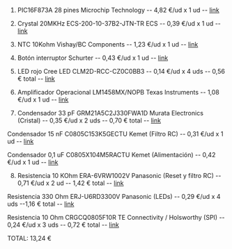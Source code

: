 1. PIC16F873A 28 pines Microchip Technology -- 4,82 €/ud x 1 ud --
[link](https://www.mouser.es/ProductDetail/Microchip-Technology/PIC16F873A-E-SO?qs=rh436G1KrYw0cpTSpOxOjQ%3D%3D)

2. Crystal 20MKHz ECS-200-10-37B2-JTN-TR ECS -- 0,39 €/ud x 1 ud --
[link](https://www.mouser.es/ProductDetail/ECS/ECS-200-10-37B2-JTN-TR?qs=aP1CjGhiNiGUus5uYaDTGg%3D%3D)

3. NTC 10Kohm Vishay/BC Components -- 1,23 €/ud x 1 ud --
[link](https://www.mouser.es/ProductDetail/Vishay-BC-Components/NTCLE350E4103FLB0?qs=sGAEpiMZZMv0NwlthflBiw5q9k5PXlRvUgeKSGBurUA%3D)

4. Botón interruptor Schurter -- 0,43 €/ud x 1 ud --
[link](https://www.mouser.es/ProductDetail/Schurter/1301931424?qs=GIi83qBHgilkrMwKiiKACQ%3D%3D&mgh=1&vip=1&gclid=Cj0KCQiAu62QBhC7ARIsALXijXSUUMyjvqhzy5qK-pRrcAS0nCTLDvpNms5FvR8FubSB-2lUTFsvWGsaAiBoEALw_wcB)

5. LED rojo Cree LED CLM2D-RCC-CZ0C0BB3 -- 0,14 €/ud x 4 uds -- 0,56 € total -- 
[link](https://www.mouser.es/ProductDetail/Cree-LED/CLM2D-RCC-CZ0C0BB3?qs=sGAEpiMZZMvyj6n1w4pZDz9nvxQ%2FaIylQBE4vpEhHFqpGtm4vcGdVA%3D%3D)

6. Amplificador Operacional LM1458MX/NOPB Texas Instruments -- 1,08 €/ud x 1 ud --
[link](https://www.mouser.es/ProductDetail/Texas-Instruments/LM1458MX-NOPB?qs=X1J7HmVL2ZEdp3OcgROSyw%3D%3D)

7. Condensador 33 pF GRM21A5C2J330FWA1D Murata Electronics (Cristal) -- 0,35 €/ud x 2 uds -- 0,70 € total --
[link](https://www.mouser.es/ProductDetail/Murata-Electronics/GRM21A5C2J330FWA1D?qs=sGAEpiMZZMsh%252B1woXyUXjw6NjsBEUinDAFNEL8CvHuU%3D)

Condensador 15 nF C0805C153K5GECTU Kemet (Filtro RC) -- 0,31 €/ud x 1 ud --
[link](https://www.mouser.es/ProductDetail/KEMET/C0805C153K5GECTU?qs=sGAEpiMZZMsh%252B1woXyUXj6NiChfwzFayNAT2w2rMMzY%3D)

Condensador 0,1 uF C0805X104M5RACTU Kemet (Alimentación) -- 0,42 €/ud x 1 ud --
[link](https://www.mouser.es/ProductDetail/KEMET/C0805X104M5RACTU?qs=1xOl%2F8aMGNq7VJopyoJi7Q%3D%3D)

8. Resistencia 10 KOhm ERA-6VRW1002V Panasonic (Reset y filtro RC) -- 0,71 €/ud x 2 ud -- 1,42 € total --
[link](https://www.mouser.es/ProductDetail/Panasonic/ERA-6VRW1002V?qs=sGAEpiMZZMtlubZbdhIBIF3tu7NV9mhCKxlX5raRdkI%3D)

Resistencia 330 Ohm ERJ-U6RD3300V Panasonic (LEDs) -- 0,29 €/ud x 4 uds --1,16 € total --
[link](https://www.mouser.es/ProductDetail/Panasonic/ERJ-U6RD3300V?qs=sGAEpiMZZMtlubZbdhIBIIPWN1VQSu3w0jHi1KFtNh0%3D)

Resistencia 10 Ohm CRGCQ0805F10R TE Connectivity / Holsworthy (SPI) -- 0,24 €/ud x 3 uds -- 0,72 € total --
[link](https://www.mouser.es/ProductDetail/TE-Connectivity-Holsworthy/CRGCQ0805F10R?qs=sGAEpiMZZMtlubZbdhIBIOInyB5Ysv8s0KSDHq6LTUM%3D)

TOTAL: 13,24 €
